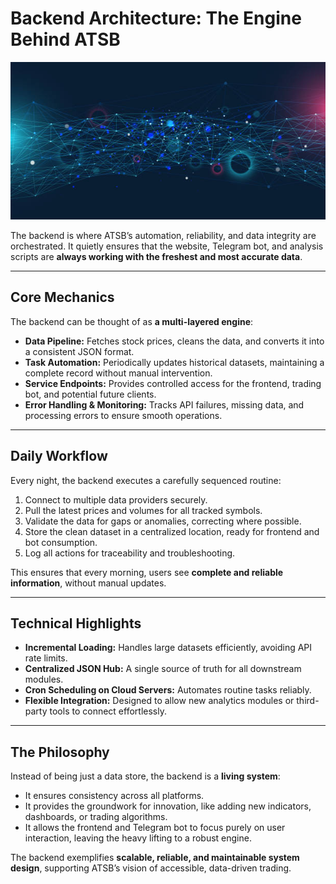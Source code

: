 # Backend Architecture: The Engine Behind ATSB

![](/images/backend.jpg)

The backend is where ATSB’s automation, reliability, and data integrity are orchestrated. It quietly ensures that the website, Telegram bot, and analysis scripts are **always working with the freshest and most accurate data**.

---

## Core Mechanics

The backend can be thought of as **a multi-layered engine**:

- **Data Pipeline:** Fetches stock prices, cleans the data, and converts it into a consistent JSON format.  
- **Task Automation:** Periodically updates historical datasets, maintaining a complete record without manual intervention.  
- **Service Endpoints:** Provides controlled access for the frontend, trading bot, and potential future clients.  
- **Error Handling & Monitoring:** Tracks API failures, missing data, and processing errors to ensure smooth operations.

---

## Daily Workflow

Every night, the backend executes a carefully sequenced routine:

1. Connect to multiple data providers securely.  
2. Pull the latest prices and volumes for all tracked symbols.  
3. Validate the data for gaps or anomalies, correcting where possible.  
4. Store the clean dataset in a centralized location, ready for frontend and bot consumption.  
5. Log all actions for traceability and troubleshooting.

This ensures that every morning, users see **complete and reliable information**, without manual updates.

---

## Technical Highlights

- **Incremental Loading:** Handles large datasets efficiently, avoiding API rate limits.  
- **Centralized JSON Hub:** A single source of truth for all downstream modules.  
- **Cron Scheduling on Cloud Servers:** Automates routine tasks reliably.  
- **Flexible Integration:** Designed to allow new analytics modules or third-party tools to connect effortlessly.

---

## The Philosophy

Instead of being just a data store, the backend is a **living system**:

- It ensures consistency across all platforms.  
- It provides the groundwork for innovation, like adding new indicators, dashboards, or trading algorithms.  
- It allows the frontend and Telegram bot to focus purely on user interaction, leaving the heavy lifting to a robust engine.

The backend exemplifies **scalable, reliable, and maintainable system design**, supporting ATSB’s vision of accessible, data-driven trading.